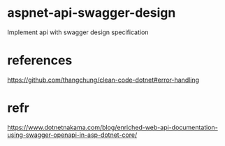# aspnet-api-swagger-design
Implement api with swagger design specification

# references
https://github.com/thangchung/clean-code-dotnet#error-handling

# refr
https://www.dotnetnakama.com/blog/enriched-web-api-documentation-using-swagger-openapi-in-asp-dotnet-core/


